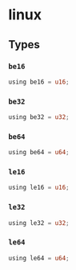 # linux


## Types

### `be16`

```rust
using be16 = u16;
```
### `be32`

```rust
using be32 = u32;
```
### `be64`

```rust
using be64 = u64;
```
### `le16`

```rust
using le16 = u16;
```
### `le32`

```rust
using le32 = u32;
```
### `le64`

```rust
using le64 = u64;
```
